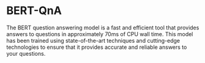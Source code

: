 # BERT-QnA
The BERT question answering model is a fast and efficient tool that provides answers to questions in approximately 70ms of CPU wall time. This model has been trained using state-of-the-art techniques and cutting-edge technologies to ensure that it provides accurate and reliable answers to your questions.
